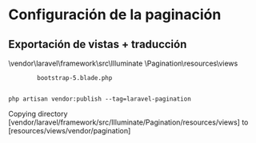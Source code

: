 # Configuración de la paginación

## Exportación de vistas + traducción


\vendor\laravel\framework\src\Illuminate
        \Pagination\resources\views

            bootstrap-5.blade.php


    php artisan vendor:publish --tag=laravel-pagination

Copying directory 
[vendor/laravel/framework/src/Illuminate/Pagination/resources/views] 
to 
[resources/views/vendor/pagination]  